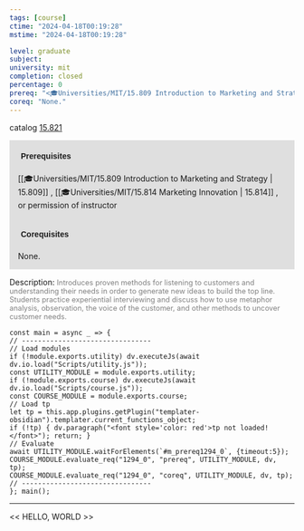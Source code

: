 ```yaml
---
tags: [course]
ctime: "2024-04-18T00:19:28"
mstime: "2024-04-18T00:19:28"

level: graduate
subject: 
university: mit
completion: closed
percentage: 0
prereq: "<🎓Universities/MIT/15.809 Introduction to Marketing and Strategy> , <🎓Universities/MIT/15.814 Marketing Innovation> , or permission of instructor"
coreq: "None."
---
```


catalog [15.821](http://student.mit.edu/catalog/m15c.html#15.821)

<span style="display: block; padding: 15px; background-color: rgb(100, 100, 100, 0.2);"><font id="m_prereq1294_0" style="display: block; font-family: Arial, sans-serif; font-weight: bold; padding: 5px">Prerequisites</font><br><span id="prereq1294_0">[[🎓Universities/MIT/15.809 Introduction to Marketing and Strategy | 15.809]] , [[🎓Universities/MIT/15.814 Marketing Innovation | 15.814]] , or permission of instructor</span></span>
<span style="display: block; padding: 15px; background-color: rgb(100, 100, 100, 0.2);"><font id="m_coreq1294_0" style="display: block; font-family: Arial, sans-serif; font-weight: bold; padding: 5px">Corequisites</font><br><span id="coreq1294_0">None.</span></span>

<font style="">Description:</font>
<font style="color: grey; font-size: 0.8rem;">Introduces proven methods for listening to customers and understanding their needs in order to generate new ideas to build the top line. Students practice experiential interviewing and discuss how to use metaphor analysis, observation, the voice of the customer, and other methods to uncover customer needs.</font>

```dataviewjs
const main = async _ => {
// --------------------------------
// Load modules
if (!module.exports.utility) dv.executeJs(await dv.io.load("Scripts/utility.js"));
const UTILITY_MODULE = module.exports.utility;
if (!module.exports.course) dv.executeJs(await dv.io.load("Scripts/course.js"));
const COURSE_MODULE = module.exports.course;
// Load tp
let tp = this.app.plugins.getPlugin("templater-obsidian").templater.current_functions_object;
if (!tp) { dv.paragraph("<font style='color: red'>tp not loaded!</font>"); return; }
// Evaluate
await UTILITY_MODULE.waitForElements(`#m_prereq1294_0`, {timeout:5});
COURSE_MODULE.evaluate_req("1294_0", "prereq", UTILITY_MODULE, dv, tp);
COURSE_MODULE.evaluate_req("1294_0", "coreq", UTILITY_MODULE, dv, tp);
// --------------------------------
}; main();
```

---

<< HELLO, WORLD >>
